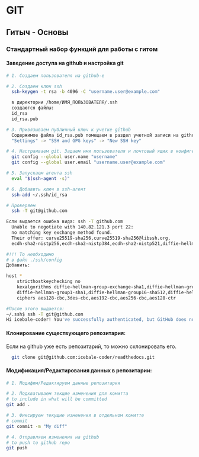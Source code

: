 # GIT

## Гитыч - Основы

### Стандартный набор функций для работы с  гитом

#### Заведение доступа на github и настройка git

```bash
# 1. Создаем пользователя на github-e

# 2. Создаем ключ ssh
  ssh-keygen -t rsa -b 4096 -C "username.user@example.com"

  в директории /home/ИМЯ_ПОЛЬЗОВАТЕЛЯ/.ssh
  создаются файлы:
  id_rsa
  id_rsa.pub

# 3. Привязываем публичный ключ к учетке github
  Содержимое файла id_rsa.pub помещаем в раздел учетной записи на github 
  "Settings" -> "SSH and GPG keys" -> "New SSH key"

# 4. Настраиваем git. Задаем имя пользователя и почтовый ящик в конфиге git
  git config --global user.name "username"
  git config --global user.email "username.user@example.com"

# 5. Запускаем агента ssh
  eval "$(ssh-agent -s)"

# 6. Добавить ключ в ssh-агент
  ssh-add ~/.ssh/id_rsa

# Проверяем
  ssh -T git@github.com

Если выдается ошибка вида: ssh -T github.com
  Unable to negotiate with 140.82.121.3 port 22: 
  no matching key exchange method found. 
  Their offer: curve25519-sha256,curve25519-sha256@libssh.org,
  ecdh-sha2-nistp256,ecdh-sha2-nistp384,ecdh-sha2-nistp521,diffie-hellman-group-exchange-sha256

#!!! То необходимо 
# в файл ./ssh/config 
Добавить: 

host *
    stricthostkeychecking no
    kexalgorithms diffie-hellman-group-exchange-sha1,diffie-hellman-group14-sha1,
    diffie-hellman-group1-sha1,diffie-hellman-group16-sha512,diffie-hellman-group-exchange-sha256
    ciphers aes128-cbc,3des-cbc,aes192-cbc,aes256-cbc,aes128-ctr

#После этого выдается:
~/.ssh$ ssh -T git@github.com
Hi icebale-coder! You've successfully authenticated, but GitHub does not provide shell access.

```

#### Клонирование существующего репозитария:
Если на github уже есть репозитарий, то можно склонировать его.

```bash
  git clone git@github.com:icebale-coder/readthedocs.git
```

#### Модификация/Редактирования данных в репозитарии:
```bash
# 1. Модифим/Редактируем данные репозитария

# 2. Подхватываем текщие изменения для комитта
# to include in what will be committed
git add .

# 3. Фиксируем текущие изменения в отдельном комитте
# commit 
git commit -m "My diff"

# 4. Отправляем изменения на github
# to push to github repo
git push
```


